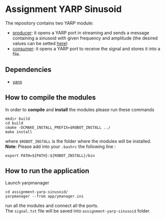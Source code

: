 # Assignment YARP Sinusoid                                                                                                                                                                                    
                                                                                                                                                                                                              
The repository contains two YARP module:                                                                                                                                                                      
* [producer](producer_module/): it opens a YARP port in streaming and sends a message containing a sinusoid with given frequency and amplitude (the desired values can be setted [here](producer_module/config/config.ini))                                                                                                                                                                                                   
* [consumer](consumer_module/): it opens a YARP port to receive the signal and stores it into a file.                                                                                                         
                                                                                                                                                                                                              
## Dependencies                                                                                                                                                                                               
* [yarp](http://www.yarp.it/)                                                                                                                                                                                 
                                                                                                                                                                                                              
## How to compile the modules                                                                                                                                                                                 
In order to **compile** and **install** the modules please run these commands                                                                                                                                   
```shell                                                                                                                                                                                                      
mkdir build                                                                                                                                                                                                   
cd build                                                                                                                                                                                                      
cmake -DCMAKE_INSTALL_PREFIX=$ROBOT_INSTALL ../                                                                                                                                                               
make install                                                                                                                                                                                                  
```                                                                                                                                                                                                           
where `$ROBOT_INSTALL` is the folder where the modules will be installed.                                                                                                                                     
**Note**: Please add into your `.bashrc` the following line :                                                                                                                                                 
```shell
export PATH=${PATH}:${ROBOT_INSTALL}/bin                                                                                                                                                                 
``` 
                                                                                                                                                                                                              
## How to run the application                                                                                                                                                                                 
Launch yarpmanager                                                                                                                                                                                            
``` shell
cd assignment-yarp-sinusoid/
yarpmanager --from app/ymanager.ini
```
run all the modules and connect all the ports.                                                                                                                                                                  
The `signal.txt` file will be saved into `assignment-yarp-sinusoid` folder.                                                                                                                                   
                                                                                                                                                                                                              
                                                                                      
